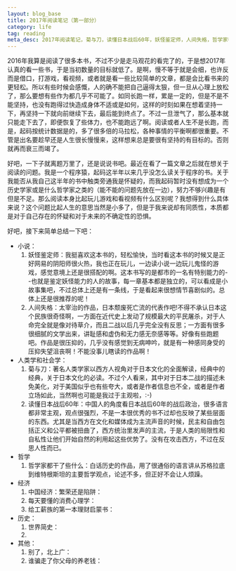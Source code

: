 ```yaml
---
layout: blog_base
title: 2017年阅读笔记（第一部分）
category: life
tag: reading
meta_desc: 2017年阅读笔记，菊与刀，读懂日本战后60年，妖怪鉴定师，人间失格，哲学家都干了什么，中国经济下一步，动物庄园，世界简史，自私的基因，失控
---
```


2016年我算是阅读了很多本书，不过不少是走马观花的看完了的，于是想2017年认真的看一些书，于是当初数量的目标就低了。是啊，慢不等于就是会细，也许反而是借口，打游戏，看视频，或者就是看一些比较简单的文章，都是会比看书来的更轻松。所以有些时候会感慨，人的确不能把自己逼得太狠，但一旦从心理上放松了，那么要想有些作为都几乎不可能了。如同长跑一样，累是一定的，但是不是不能坚持，也没有跑得过快造成身体不适或是如何，这样的时刻如果在想着坚持一下，再坚持一下就向前继续下去，最后能到终点了。不过一旦泄气了，那么基本就只能走下去了，即便恢复了些体力，也不能跑远了啊。阅读或者人生不是长跑，而是，起码按统计数据是的，多了很多倍的马拉松，各种事情的平衡啊都很重要。不管是出名要趁早还是人生很长慢慢来，这样想来总是要很有坚持的有目标的。否则就再而衰三而竭了。

好吧，一下子就离题万里了，还是说说书吧。最近在看了一篇文章之后就在想关于阅读的问题。我是一个程序猿，起码这半年以来几乎没怎么读关于程序的书。关于我能否从我自己这半年的书中触类旁通我是怀疑的，而我起码暂时没有想成为一个历史学家或是什么哲学家之类的（能不能的问题先放在一边），努力不够兴趣是有但是不足。那么阅读本身比起玩儿游戏和看视频有什么区别呢？我想得到什么具体来说？这个问题比起人生的意思当然是小多了，但是于我来说却有同质性，本质都是对于自己存在的怀疑和对于未来的不确定性的恐惧。

好吧，接下来简单总结一下吧：

- 小说：
  1. 妖怪鉴定师：我挺喜欢这本书的，轻松愉快，当时看这本书的时候又是正好网易的阴阳师很火热，我也正在玩儿，一边读小说一边玩儿鬼怪的游戏，感觉意境上还是很搭配的啊。这本书写的是都市的一名有特别能力的--也就是鉴定妖怪能力的人的故事，每一章基本都是独立的，可以看成是小故事集吧，不过总体上还是有一条线，于是看起来很想情节喜剧似的。总体上还是很推荐的呢！
  2. 人间失格：太宰治的作品，日本颓废死亡流的代表作吧!不得不承认日本这个民族很奇怪啊，一方面在近代史上发动了规模最大的平民屠杀，对于人命完全就是像对待草介，而且二战以后几乎完全没有反思；一方面有很多很细腻的文学出来，讲耻感和虚伪和无力感无奈感等等。好像有些跑题吧。作品是很压抑的，几乎没有感觉到无病呻吟，就是有一种感同身受的压抑失望沮丧啊！不能没事儿瞎读的作品啊！
- 人类学和社会学：
  1. 菊与刀：著名人类学家以西方人视角对于日本文化的全面解读，经典中的经典，关于日本文化的必读。不过个人看来，其中对于日本二战的描述未免美化，对于美国似乎也有些夸大，或者是作者信息也不全，或者是作者立场如此，当然啊也可能是我过于主观啦，:-)
  2. 读懂日本战后60年：中国人的角度看日本战后60年的战后政治，很多语言都非常主观，观点很强烈，不是一本很优秀的书不过却也反映了某些层面的东西。尤其是当西方在文化和媒体成为主流声音的时候，民主和自由包括正义和公平都被扭曲了，西方统治里发声的主流，于是人类的局限性和自私性让他们开始自然的利用起这些优势了。没有在攻击西方，不过在反思人性而已。
- 哲学
  1. 哲学家都干了些什么：白话历史的作品，用了很通俗的语言讲从苏格拉底到维特根斯坦的主要哲学观点，论述不多，但正好不会让人烦躁。
- 经济
  1. 中国经济：繁荣还是陷阱：
  2. 每天要懂的消费心理学：
  3. 给工薪族的第一本理财启蒙书：
- 历史：
  1. 世界简史：
  2.   
- 其他：
  1. 别了，北上广：
  2. 谁骗走了你父母的养老钱：
